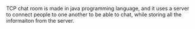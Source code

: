 TCP chat room is made in java programming language, and it uses a server to connect people to one another to be able to chat, while storing all the informaiton from the server.
